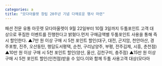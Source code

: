 ```yaml
---
categories: a
title: "모다아울렛 창립 20주년 기념 다채로운 행사 마련"
---
```

패션 전문 유통 아웃렛 모다아울렛이 9월 22일부터 10월 3일까지 두툼포인트 고객 대상으로 푸짐한 이벤트를 진행한다고 밝혔다.먼저 구매금액별 두툼포인트 사용을 통해 즉시 할인한다. ▲7만 원 이상 구매 시 5천 포인트 할인(대구, 대전, 곤지암, 천안아산, 경주포항, 진주, 오산동탄, 행담도서평택, 순천, 구리남양주, 부평, 전주김제, 시흥, 춘천점) ▲10만 원 이상 구매 시 5천 포인트 할인(양산, 울산, 김천구미, 충주점) ▲15만 원 이상 구매 시 5천 포인트 할인(인천점)받을 수 있다.이와 함께 두툼 사용고객 대상(모다아